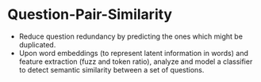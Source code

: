 # Question-Pair-Similarity
- Reduce question redundancy by predicting the ones which might be duplicated.
- Upon word embeddings (to represent latent information in words) and feature extraction (fuzz and token ratio), analyze and model a classifier to detect semantic similarity between a set of questions.

